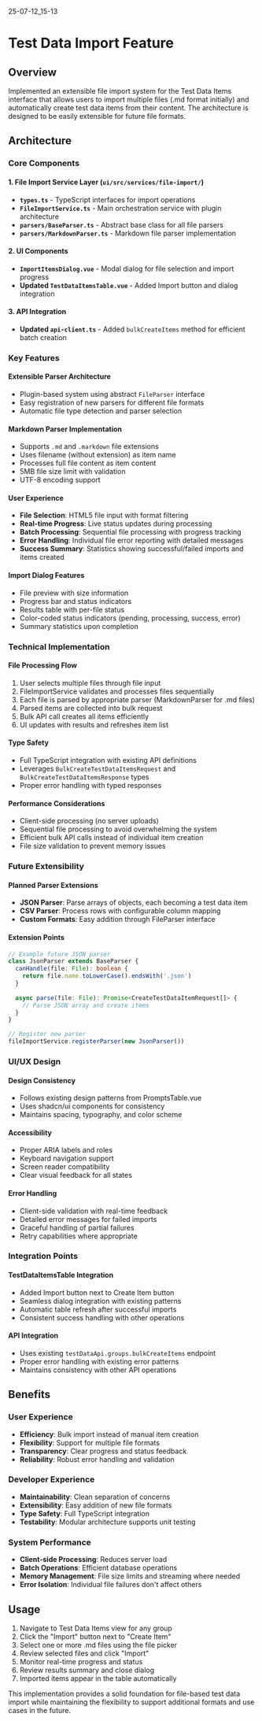 25-07-12_15-13

# Test Data Import Feature

## Overview
Implemented an extensible file import system for the Test Data Items interface that allows users to import multiple files (.md format initially) and automatically create test data items from their content. The architecture is designed to be easily extensible for future file formats.

## Architecture

### Core Components

#### 1. File Import Service Layer (`ui/src/services/file-import/`)
- **`types.ts`** - TypeScript interfaces for import operations
- **`FileImportService.ts`** - Main orchestration service with plugin architecture
- **`parsers/BaseParser.ts`** - Abstract base class for all file parsers
- **`parsers/MarkdownParser.ts`** - Markdown file parser implementation

#### 2. UI Components
- **`ImportItemsDialog.vue`** - Modal dialog for file selection and import progress
- **Updated `TestDataItemsTable.vue`** - Added Import button and dialog integration

#### 3. API Integration
- **Updated `api-client.ts`** - Added `bulkCreateItems` method for efficient batch creation

### Key Features

#### Extensible Parser Architecture
- Plugin-based system using abstract `FileParser` interface
- Easy registration of new parsers for different file formats
- Automatic file type detection and parser selection

#### Markdown Parser Implementation
- Supports `.md` and `.markdown` file extensions
- Uses filename (without extension) as item name
- Processes full file content as item content
- 5MB file size limit with validation
- UTF-8 encoding support

#### User Experience
- **File Selection**: HTML5 file input with format filtering
- **Real-time Progress**: Live status updates during processing
- **Batch Processing**: Sequential file processing with progress tracking
- **Error Handling**: Individual file error reporting with detailed messages
- **Success Summary**: Statistics showing successful/failed imports and items created

#### Import Dialog Features
- File preview with size information
- Progress bar and status indicators
- Results table with per-file status
- Color-coded status indicators (pending, processing, success, error)
- Summary statistics upon completion

### Technical Implementation

#### File Processing Flow
1. User selects multiple files through file input
2. FileImportService validates and processes files sequentially
3. Each file is parsed by appropriate parser (MarkdownParser for .md files)
4. Parsed items are collected into bulk request
5. Bulk API call creates all items efficiently
6. UI updates with results and refreshes item list

#### Type Safety
- Full TypeScript integration with existing API definitions
- Leverages `BulkCreateTestDataItemsRequest` and `BulkCreateTestDataItemsResponse` types
- Proper error handling with typed responses

#### Performance Considerations
- Client-side processing (no server uploads)
- Sequential file processing to avoid overwhelming the system
- Efficient bulk API calls instead of individual item creation
- File size validation to prevent memory issues

### Future Extensibility

#### Planned Parser Extensions
- **JSON Parser**: Parse arrays of objects, each becoming a test data item
- **CSV Parser**: Process rows with configurable column mapping
- **Custom Formats**: Easy addition through FileParser interface

#### Extension Points
```typescript
// Example future JSON parser
class JsonParser extends BaseParser {
  canHandle(file: File): boolean {
    return file.name.toLowerCase().endsWith('.json')
  }
  
  async parse(file: File): Promise<CreateTestDataItemRequest[]> {
    // Parse JSON array and create items
  }
}

// Register new parser
fileImportService.registerParser(new JsonParser())
```

### UI/UX Design

#### Design Consistency
- Follows existing design patterns from PromptsTable.vue
- Uses shadcn/ui components for consistency
- Maintains spacing, typography, and color scheme

#### Accessibility
- Proper ARIA labels and roles
- Keyboard navigation support
- Screen reader compatibility
- Clear visual feedback for all states

#### Error Handling
- Client-side validation with real-time feedback
- Detailed error messages for failed imports
- Graceful handling of partial failures
- Retry capabilities where appropriate

### Integration Points

#### TestDataItemsTable Integration
- Added Import button next to Create Item button
- Seamless dialog integration with existing patterns
- Automatic table refresh after successful imports
- Consistent success handling with other operations

#### API Integration
- Uses existing `testDataApi.groups.bulkCreateItems` endpoint
- Proper error handling with existing error patterns
- Maintains consistency with other API operations

## Benefits

### User Experience
- **Efficiency**: Bulk import instead of manual item creation
- **Flexibility**: Support for multiple file formats
- **Transparency**: Clear progress and status feedback
- **Reliability**: Robust error handling and validation

### Developer Experience
- **Maintainability**: Clean separation of concerns
- **Extensibility**: Easy addition of new file formats
- **Type Safety**: Full TypeScript integration
- **Testability**: Modular architecture supports unit testing

### System Performance
- **Client-side Processing**: Reduces server load
- **Batch Operations**: Efficient database operations
- **Memory Management**: File size limits and streaming where needed
- **Error Isolation**: Individual file failures don't affect others

## Usage

1. Navigate to Test Data Items view for any group
2. Click the "Import" button next to "Create Item"
3. Select one or more .md files using the file picker
4. Review selected files and click "Import"
5. Monitor real-time progress and status
6. Review results summary and close dialog
7. Imported items appear in the table automatically

This implementation provides a solid foundation for file-based test data import while maintaining the flexibility to support additional formats and use cases in the future.

